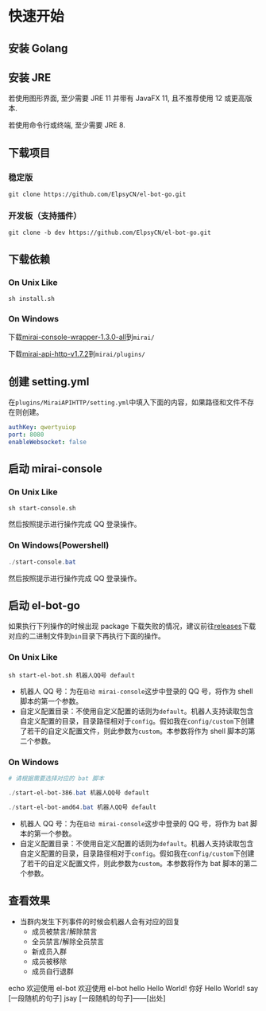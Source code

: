 # 快速开始

## 安装 Golang

## 安装 JRE

若使用图形界面, 至少需要 JRE 11 并带有 JavaFX 11, 且不推荐使用 12 或更高版本.

若使用命令行或终端, 至少需要 JRE 8.

## 下载项目

### 稳定版

```shell
git clone https://github.com/ElpsyCN/el-bot-go.git
```

### 开发板（支持插件）

```shell
git clone -b dev https://github.com/ElpsyCN/el-bot-go.git
```

## 下载依赖

### On Unix Like

```shell
sh install.sh
```

### On Windows

下载[mirai-console-wrapper-1.3.0-all](https://github.com/mamoe/mirai-console-wrapper/releases/download/1.3.0/mirai-console-wrapper-1.3.0-all.jar)到`mirai/`

下载[mirai-api-http-v1.7.2](https://github.com/mamoe/mirai-api-http/releases/download/v1.7.2/mirai-api-http-v1.7.2.jar)到`mirai/plugins/`

## 创建 setting.yml

在`plugins/MiraiAPIHTTP/setting.yml`中填入下面的内容，如果路径和文件不存在则创建。

```yml
authKey: qwertyuiop
port: 8080
enableWebsocket: false
```

## 启动 mirai-console

### On Unix Like

```shell
sh start-console.sh
```

然后按照提示进行操作完成 QQ 登录操作。

### On Windows(Powershell)

```powershell
./start-console.bat
```

然后按照提示进行操作完成 QQ 登录操作。

## 启动 el-bot-go

如果执行下列操作的时候出现 package 下载失败的情况，建议前往[releases](https://github.com/ElpsyCN/el-bot-go/releases)下载对应的二进制文件到`bin`目录下再执行下面的操作。

### On Unix Like

```shell
sh start-el-bot.sh 机器人QQ号 default
```

- 机器人 QQ 号：为在`启动 mirai-console`这步中登录的 QQ 号，将作为 shell 脚本的第一个参数。
- 自定义配置目录：不使用自定义配置的话则为`default`。机器人支持读取包含自定义配置的目录，目录路径相对于`config`。假如我在`config/custom`下创建了若干的自定义配置文件，则此参数为`custom`。本参数将作为 shell 脚本的第二个参数。

### On Windows

```powershell
# 请根据需要选择对应的 bat 脚本

./start-el-bot-386.bat 机器人QQ号 default

./start-el-bot-amd64.bat 机器人QQ号 default
```

- 机器人 QQ 号：为在`启动 mirai-console`这步中登录的 QQ 号，将作为 bat 脚本的第一个参数。
- 自定义配置目录：不使用自定义配置的话则为`default`。机器人支持读取包含自定义配置的目录，目录路径相对于`config`。假如我在`config/custom`下创建了若干的自定义配置文件，则此参数为`custom`。本参数将作为 bat 脚本的第二个参数。

## 查看效果

<!-- https://s1.ax1x.com/2020/06/03/tdho7V.jpg -->
<!-- https://s1.ax1x.com/2020/06/03/td4S76.jpg -->

- 当群内发生下列事件的时候会机器人会有对应的回复
  - 成员被禁言/解除禁言
  - 全员禁言/解除全员禁言
  - 新成员入群
  - 成员被移除
  - 成员自行退群

<chat-panel title="聊天记录（好友聊天或群聊）">
  <chat-message :id="910426929" nickname="云游君" >echo 欢迎使用 el-bot</chat-message>
  <chat-message nickname="Bot" avatar="https://s1.ax1x.com/2020/06/03/tdho7V.jpg">欢迎使用 el-bot</chat-message>
</chat-panel>

<chat-panel title="聊天记录（好友聊天或群聊）">
  <chat-message nickname="ADD-SP" avatar="https://s1.ax1x.com/2020/06/03/td4S76.jpg">hello</chat-message>
  <chat-message nickname="Bot" avatar="https://s1.ax1x.com/2020/06/03/tdho7V.jpg">Hello World!</chat-message>
  <chat-message nickname="ADD-SP" avatar="https://s1.ax1x.com/2020/06/03/td4S76.jpg">你好</chat-message>
  <chat-message nickname="Bot" avatar="https://s1.ax1x.com/2020/06/03/tdho7V.jpg">Hello World!</chat-message>
</chat-panel>

<chat-panel title="聊天记录（群聊）">
  <chat-message :id="910426929" nickname="云游君" >say</chat-message>
  <chat-message nickname="Bot" avatar="https://s1.ax1x.com/2020/06/03/tdho7V.jpg">[一段随机的句子]</chat-message>
  <chat-message :id="910426929" nickname="云游君" >jsay</chat-message>
  <chat-message nickname="Bot" avatar="https://s1.ax1x.com/2020/06/03/tdho7V.jpg">[一段随机的句子]——[出处]</chat-message>
</chat-panel>
